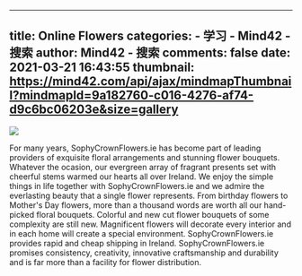 
---
title: Online Flowers
categories: 
    - 学习
    - Mind42 - 搜索
author: Mind42 - 搜索
comments: false
date: 2021-03-21 16:43:55
thumbnail: https://mind42.com/api/ajax/mindmapThumbnail?mindmapId=9a182760-c016-4276-af74-d9c6bc06203e&size=gallery
---

<div>   
<img src="https://mind42.com/api/ajax/mindmapThumbnail?mindmapId=9a182760-c016-4276-af74-d9c6bc06203e&size=gallery" referrerpolicy="no-referrer"><p>
                    For many years, SophyCrownFlowers.ie has become part of leading providers of exquisite floral arrangements and stunning flower bouquets. Whatever the ocasion, our evergreen array of fragrant presents set with cheerful stems warmed our hearts all over Ireland. We enjoy the simple things in life together with SophyCrownFlowers.ie and we admire the everlasting beauty that a single flower represents. From birthday flowers to Mother's Day flowers, more than a thousand words are worth all our hand-picked floral bouquets. Colorful and new cut flower bouquets of some complexity are still new. Magnificent flowers will decorate every interior and in each home will create a special environment. SophyCrownFlowers.ie provides rapid and cheap shipping in Ireland. SophyCrownFlowers.ie promises consistency, creativity, innovative craftsmanship and durability and is far more than a facility for flower distribution.                </p>  
</div>
            